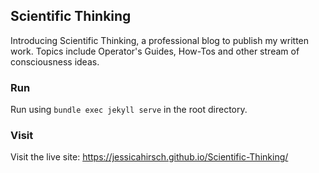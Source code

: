 ## Scientific Thinking

Introducing Scientific Thinking, a professional blog to publish my written work. Topics include Operator's Guides, How-Tos and other stream of consciousness ideas.

### Run

Run using `bundle exec jekyll serve` in the root directory.

### Visit

Visit the live site: https://jessicahirsch.github.io/Scientific-Thinking/
